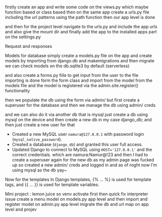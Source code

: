 firstly create an app and write some code on the views.py which maybe function based or class based
then on the same app create a urls.py file including the url patterns using the path function 
then our app level is done

and then for the project level 
navigate to the urls.py and include the app urls and also give the mount dir
and finally add the app to the installed apps part on the settings.py

Request and responses 

Models for database
simply create a models.py file on the app  and create models by importing from django.db and makemigrations and then migrate
we can check models on the db.sqlite3 by default (serverless)

and also create a forms.py fiile to get input from the user to the file
importing is done form the form class and import from the model from the models file and the model is registered via the admin.site.register() functionality 

then we populate the db using the form via admin/ but first create a superuser for the database
and then we manage the db using admin/ creds

and we can also do it via another db that is mysql
just create a db using mysql on the device and then create a new db in my case django_db; and then just create a new user for that 
- Created a new MySQL user `namura@127.0.0.1` with password login (`mysql_native_password`).
- Created a database (`django_db`) and granted this user full access.
- Updated Django to connect to MySQL using `HOST='127.0.0.1'` and the correct credentials.
which are namura:Namur@!23
and then I had to create a superuser again for the new db as my admin page was fucked up so created a new admin/ creds and logged in and as of roght now I'm using mysql as the db yay~

Now for the templates
In Django templates, {% ... %} is used for template tags, and {{ ... }} is used for template variables.


Mini project : lemon juice 
so venv activate first then 
quick fix interpreter issue
create a menu model on models.py app level and then import and register model on admin.py app level
migrate the db and url map on app level and projev 